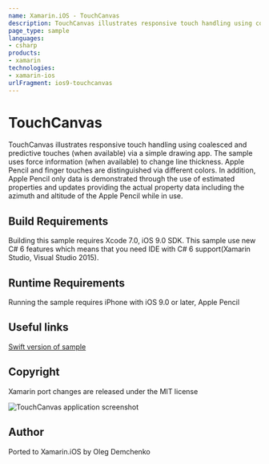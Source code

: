 ```yaml
---
name: Xamarin.iOS - TouchCanvas
description: TouchCanvas illustrates responsive touch handling using coalesced and predictive touches (when available) via a simple drawing app. The sample uses...
page_type: sample
languages:
- csharp
products:
- xamarin
technologies:
- xamarin-ios
urlFragment: ios9-touchcanvas
---
```

# TouchCanvas

TouchCanvas illustrates responsive touch handling using coalesced and predictive touches (when available) via a simple drawing app. The sample uses force information (when available) to change line thickness. Apple Pencil and finger touches are distinguished via different colors. In addition, Apple Pencil only data is demonstrated through the use of estimated properties and updates providing the actual property data including the azimuth and altitude of the Apple Pencil while in use.

## Build Requirements

Building this sample requires Xcode 7.0, iOS 9.0 SDK. This sample use new C# 6 features which means that you need IDE with C# 6 support(Xamarin Studio, Visual Studio 2015).

## Runtime Requirements

Running the sample requires iPhone with iOS 9.0 or later, Apple Pencil

## Useful links

[Swift version of sample](https://developer.apple.com/library/prerelease/ios/samplecode/TouchCanvas/Introduction/Intro.html#//apple_ref/doc/uid/TP40016561)

## Copyright

Xamarin port changes are released under the MIT license

![TouchCanvas application screenshot](Screenshots/1.png "TouchCanvas application screenshot")

## Author

Ported to Xamarin.iOS by Oleg Demchenko
